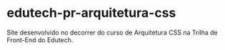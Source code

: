 # edutech-pr-arquitetura-css
Site desenvolvido no decorrer do curso de Arquitetura CSS na Trilha de Front-End do Edutech.
